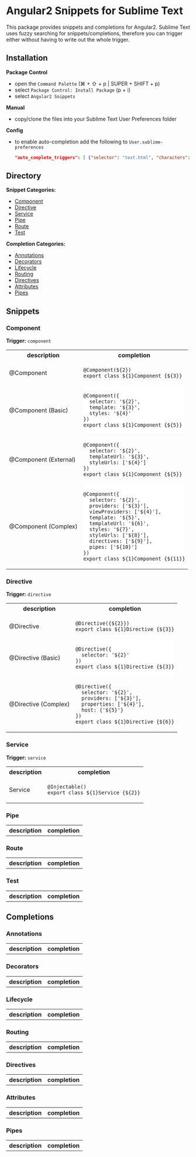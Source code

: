 # Angular2 Snippets for Sublime Text

This package provides snippets and completions for Angular2. Sublime Text uses fuzzy searching for snippets/completions, therefore you can trigger either without having to write out the whole trigger.

## Installation

**Package Control**

- open the `Command Palette` (⌘ + ⇧ + p | SUPER + SHIFT + p)
- select `Package Control: Install Package` (p + i)
- select `Angular2 Snippets`

**Manual**

- copy/clone the files into your Sublime Text User Preferences folder

**Config**

- to enable auto-completion add the following to `User.sublime-preferences`

  ```json
  "auto_complete_triggers": [ {"selector": "text.html", "characters": "<"}, {"selector": "text.html meta.tag", "characters": " " } ]
  ```

## Directory

**Snippet Categories:**

- [Component](#component)
- [Directive](#directive)
- [Service](#service)
- [Pipe](#pipe)
- [Route](#route)
- [Test](#test)

**Completion Categories:**

- [Annotations](#annotations)
- [Decorators](#decorators)
- [Lifecycle](#lifecycle)
- [Routing](#routing)
- [Directives](#directives)
- [Attributes](#attributes)
- [Pipes](#pipes)

## Snippets

### Component

**Trigger:** `component`

<table>
  <tr>
    <th>description</th>
    <th>completion</th>
  </tr>
  <tr>
    <td>@Component</td>
    <td><pre style="padding:0; margin:0;"><code>
@Component(${2})
export class ${1}Component {${3}}
    </code></pre></td>
  </tr>
  <tr>
    <td>@Component (Basic)</td>
    <td><pre style="padding:0; margin:0; background-color: #fff;"><code>
@Component({
  selector: '${2}',
  template: '${3}',
  styles: '${4}'
})
export class ${1}Component {${5}}
    </code></pre></td>
  </tr>
  <tr>
    <td>@Component (External)</td>
    <td><pre style="padding:0; margin:0;"><code>
@Component({
  selector: '${2}',
  templateUrl: '${3}',
  styleUrls: ['${4}']
})
export class ${1}Component {${5}}
    </code></pre></td>
  </tr>
  <tr>
    <td>@Component (Complex)</td>
    <td><pre style="padding:0; margin:0; background-color: #fff;"><code>
@Component({
  selector: '${2}',
  providers: ['${3}'],
  viewProviders: ['${4}'],
  template: '${5}',
  templateUrl: '${6}',
  styles: '${7}',
  styleUrls: ['${8}'],
  directives: ['${9}'],
  pipes: ['${10}']
})
export class ${1}Component {${11}}
    </code></pre></td>
  </tr>
</table>

### Directive

**Trigger:** `directive`

<table>
  <tr>
    <th>description</th>
    <th>completion</th>
  </tr>
  <tr>
    <td>@Directive</td>
    <td><pre style="padding:0; margin:0;"><code>
@Directive({${2}})
export class ${1}Directive {${3}}
    </code></pre></td>
  </tr>
  <tr>
    <td>@Directive (Basic)</td>
    <td><pre style="padding:0; margin:0; background-color: #fff;"><code>
@Directive({
  selector: '${2}'
})
export class ${1}Directive {${3}}
    </code></pre></td>
  </tr>
  <tr>
    <td>@Directive (Complex)</td>
    <td><pre style="padding:0; margin:0;"><code>
@Directive({
  selector: '${2}',
  providers: ['${3}'],
  properties: ['${4}'],
  host: {'${5}'}
})
export class ${1}Directive {${6}}
    </code></pre></td>
  </tr>
</table>

### Service

**Trigger:** `service`

<table>
  <tr>
    <th>description</th>
    <th>completion</th>
  </tr>
  <tr>
    <td>Service</td>
    <td><pre style="padding:0; margin:0;"><code>
@Injectable()
export class ${1}Service {${2}}
    </code></pre></td>
  </tr>
</table>

### Pipe

<table>
  <tr>
    <th>description</th>
    <th>completion</th>
  </tr>
</table>

### Route

<table>
  <tr>
    <th>description</th>
    <th>completion</th>
  </tr>
</table>

### Test

<table>
  <tr>
    <th>description</th>
    <th>completion</th>
  </tr>
</table>

## Completions

### Annotations

<table>
  <tr>
    <th>description</th>
    <th>completion</th>
  </tr>
</table>

### Decorators

<table>
  <tr>
    <th>description</th>
    <th>completion</th>
  </tr>
</table>

### Lifecycle

<table>
  <tr>
    <th>description</th>
    <th>completion</th>
  </tr>
</table>

### Routing

<table>
  <tr>
    <th>description</th>
    <th>completion</th>
  </tr>
</table>

### Directives

<table>
  <tr>
    <th>description</th>
    <th>completion</th>
  </tr>
</table>

### Attributes

<table>
  <tr>
    <th>description</th>
    <th>completion</th>
  </tr>
</table>

### Pipes

<table>
  <tr>
    <th>description</th>
    <th>completion</th>
  </tr>
</table>
